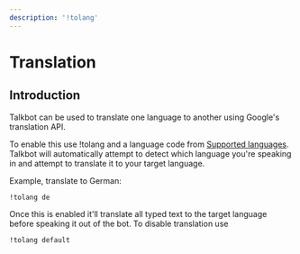 ```yaml
---
description: '!tolang'
---
```


# Translation

## Introduction

Talkbot can be used to translate one language to another using Google's translation API. 

To enable this use !tolang and a language code from [Supported languages](../supported-languages.md). Talkbot will automatically attempt to detect which language you're speaking in and attempt to translate it to your target language.

Example, translate to German:

```text
!tolang de
```

Once this is enabled it'll translate all typed text to the target language before speaking it out of the bot. To disable translation use 

```text
!tolang default
```

